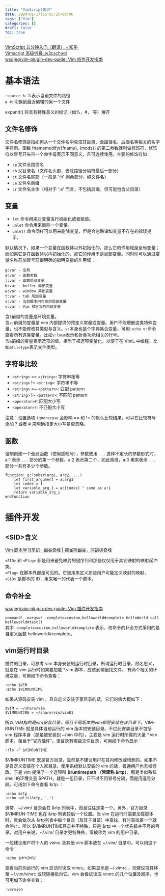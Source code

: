 ```yaml
---
title: "VimScript笔记"
date: 2024-01-17T15:05:25+08:00
tags: ["Vim"]
categories: []
draft: false
toc: true
---
```


[VimScript 五分钟入门（翻译） - 知乎](https://zhuanlan.zhihu.com/p/37352209)  
[Vimscript 高级折叠_w3cschool](https://www.w3cschool.cn/vim/51wp8ozt.html)  
[wsdjeg/vim-plugin-dev-guide: Vim 插件开发指南](https://github.com/wsdjeg/vim-plugin-dev-guide)  

# 基本语法
`:source %`: %表示当前文件的路径  
`e #`: 切换到最近编辑的另一个文件

expand() 将具有特殊意义的标记（如%，#，<cword> 等）展开

## 文件名修饰

文件名修饰是指如何从一个文件名中获取其目录、全路径名、后缀名等相关的名字字符串。函数 fnamemodify({fname}, {mods}) 的第二参数就叫做修饰符，修饰符以冒号开头带一个单字母表示不同意义，且可连续使用。主要的修饰符如：
- `:p` 文件全路径名
- `:h` 父目录名（文件名头部，去除路径分隔符最后一部分）
- `:t` 文件名尾部（一般是 ':h' 剩余部分，纯文件名）
- `:e` 文件名后缀
- `:r` 文件名主体（相对于 ':e' 而言，不包括后缀，但可能包含父目录）
## 变量
- `let` 命令用来对变量进行初始化或者赋值。
- `unlet` 命令用来删除一个变量。
- `unlet!` 命令同样可以用来删除变量，但是会忽略诸如变量不存在的错误提示。

默认情况下，如果一个变量在函数体以外初始化的，那么它的作用域是全局变量；而如果它是在函数体以内初始化的，那它的作用于是局部变量。同时你可以通过变量名称前加冒号前缀明确的指明变量的作用域：

```text
g:var - 全局
a:var - 函数参数
l:var - 函数局部变量
b:var - buffer 局部变量
w:var - window 局部变量
t:var - tab 局部变量
s:var - 当前脚本内可见的局部变量
v:var - Vim 预定义的内部变量
```
含`$`前缀的变量是环境变量。  
含`v:`前缀的变量是 vim 内部提供的预定义常量或变量。用户不能增删这类特殊变量，也不能修改其类型与含义。`v:`本身也是个字典集合变量，可用`:echo v:`命令查看所有这类变量。比如`v:lnum`表示和折叠功能相关的行号。  
含`&`前缀的变量表示选项的值，相当于把选项变量化，以便于在 VimL 中编程。比如`&filetype`表示文件类型。  

## 字符串比较
- `<string>` == `<string>`: 字符串相等
- `<string>` != `<string>`: 字符串不等
- `<string>` =~ `<pattern>`: 匹配 pattern
- `<string>` !~ `<pattern>`: 不匹配 pattern
- `<operator>#`: 匹配大小写
- `<operator>?`: 不匹配大小写

注意：设置选项 `ignorecase` 会影响 == 和 != 的默认比较结果，可以在比较符号添加 ? 或者 # 来明确指定大小写是否忽略。
## 函数
强制创建一个全局函数（使用感叹号），参数使用 `...` 这种不定长的参数形式时，a:1 表示 `...` 部分的第一个参数，a:2 表示第二个，如此类推，a:0 用来表示 `...` 部分一共有多少个参数。
```vim
function! g:Foobar(arg1, arg2, ...)
    let first_argument = a:arg1
    let index = 1
    let variable_arg_1 = a:{index} " same as a:1
    return variable_arg_1
endfunction
```

# 插件开发
## \<SID\>含义
[Vim 脚本学习笔记 · 幽谷奇峰 | 燕雀鸣幽谷，鸿鹄掠奇峰](https://yysfire.github.io/vim/vimscript-note.html)

`<SID>` 和 `<Plug>` 都是用来避免映射的键序列和那些仅仅用于其它映射的映射起冲突。  
`<Plug>` 在脚本外部是可见的。它被用来定义那些用户可能定义映射的映射，  
`<SID>` 是脚本的 ID，用来唯一的代表一个脚本。

## 命令补全
[wsdjeg/vim-plugin-dev-guide: Vim 插件开发指南](https://github.com/wsdjeg/vim-plugin-dev-guide)

`command! -nargs=* -complete=custom,helloworld#complete HelloWorld call helloworld#test()`  
其中 `-complete=custom,helloworld#complete` 表示，改命令的补全方式采用的是自定义函数 helloworld#complete。

## vim运行时目录
插件的目录，可参考 vim 本身安装的运行时目录。所谓运行时目录，顾名思义，就是在 vim 运行时如果要加载 *.vim 脚本，应该到哪里找文件。
有两个相关的环境变量，可用如下命令查看：

```vim
:echo $VIM
:echo $VIMRUNTIME
```
如果从源码安装 vim ，且自定义安装于家目录的话，它们的值大概如下：
```
$VIM = ~/share/vim
$VIMRUNTIME = ~/share/vim/vim81
```
所以 $VIM 指的是 vim 安装目录，而且不同版本的 vim 都将安装在该目录下，$VIM-RUNTIME 就是具体当前运行的 vim 版本的安装目录。不过此安装目录不包括 vim 程序本身（那是被安装到 ~/bin 中的），主要是 vim 运行时所需的大量 *.vim 脚本，相当于“官方插件”。该目录有哪些文件目录，可用如下命令显示：
```
:!ls -F $VIMRUNTIME
```
$VIMRUNTIME 既是官方目录，显然是不建议用户在其内修改或增删的。如果不是自定义安装在个人家目录，使用系统默认安装的 vim 的话，普通用户也无权修改。于是 vim 提供了一个选项叫 **&runtimepath （常简称 &rtp）**，那是类似系统 shell 的环境变量 $PATH，就是一组目录，只不过不用冒号分隔，而是用逗号分隔。可用如下命令查看 &rtp ：
```
:echo &rtp
:echo split(&rtp, ',')
```
通常，~/.vim/ 目录会在 &rtp 列表中，而且往往是第一个。另外，官方目录 $VIMRUN-TIME 也在 &rtp 列表较后一个位置。当 vim 在运行时需要加载脚本时，就会依次从 &rtp列表中每个目录（及其子目录）中查找，有时查找第一个就会停止。所以 $VIMRUNTIME目录并不特殊，只是 &rtp 中一个优先级并不高的目录。对用户来说，~/.vim/ 目录才更特殊些，常被称为 vim 的用户目录。

一般建议用户将个人的 vimrc 及其他 vim 脚本放在 ~/.vim/ 目录中。可以用这个命令：
```
:echo $MYVIMRC
```
查看当前你运行的 vim 启动时读取 vimrc。如果显示是 ~/.vimrc ，则建议将其移至 ~/.vim/vimrc 或软链接指向它。vim 会尝试读取 vimrc 的几个位置及顺序，也可用如下命令查看：
```
:version
```
